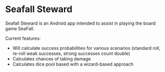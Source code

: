 # Seafall Steward

Seafall Steward is an Android app intended to assist in playing the board game SeaFall.

Current features:
 - Will calculate success probabilities for various scenarios (standard roll, re-roll weak successes, strong successes count double)
 - Calculates chances of taking damage
 - Calculates dice pool based with a wizard-based approach
 

